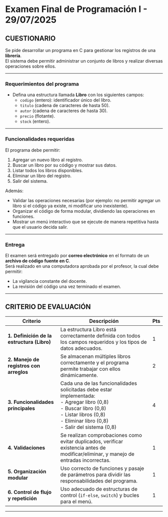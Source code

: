 # Examen Final de Programación I - 29/07/2025

## CUESTIONARIO
Se pide desarrollar un programa en C para gestionar los registros de una **librería**.  
El sistema debe permitir administrar un conjunto de libros y realizar diversas operaciones sobre ellos.

---

### Requerimientos del programa
- Defina una estructura llamada **Libro** con los siguientes campos:
  - `codigo` (entero): identificador único del libro.
  - `titulo` (cadena de caracteres de hasta 50).
  - `autor` (cadena de caracteres de hasta 30).
  - `precio` (flotante).
  - `stock` (entero).

---

### Funcionalidades requeridas
El programa debe permitir:
1. Agregar un nuevo libro al registro.
2. Buscar un libro por su código y mostrar sus datos.
3. Listar todos los libros disponibles.
4. Eliminar un libro del registro.
5. Salir del sistema.

Además:
- Validar las operaciones necesarias (por ejemplo: no permitir agregar un libro si el código ya existe, ni modificar uno inexistente).
- Organizar el código de forma modular, dividiendo las operaciones en funciones.
- Mostrar un menú interactivo que se ejecute de manera repetitiva hasta que el usuario decida salir.

---

### Entrega
El examen será entregado por **correo electrónico** en el formato de un **archivo de código fuente en C**.  
Será realizado en una computadora aprobada por el profesor, la cual debe permitir:
- La vigilancia constante del docente.
- La revisión del código una vez terminado el examen.

---

## CRITERIO DE EVALUACIÓN

| Criterio                   | Descripción                                                                                 | Pts |
|----------------------------|---------------------------------------------------------------------------------------------|------|
| **1. Definición de la estructura (Libro)** | La estructura Libro está correctamente definida con todos los campos requeridos y los tipos de datos adecuados. | 1    |
| **2. Manejo de registros con arreglos**   | Se almacenan múltiples libros correctamente y el programa permite trabajar con ellos dinámicamente.             | 2    |
| **3. Funcionalidades principales**       | Cada una de las funcionalidades solicitadas debe estar implementada: <br> - Agregar libro (0,8) <br> - Buscar libro (0,8) <br> - Listar libros (0,8) <br> - Eliminar libro (0,8) <br> - Salir del sistema (0,8) | 4    |
| **4. Validaciones**                      | Se realizan comprobaciones como evitar duplicados, verificar existencia antes de modificar/eliminar, y manejo de entradas incorrectas. | 1 |
| **5. Organización modular**              | Uso correcto de funciones y pasaje de parámetros para dividir las responsabilidades del programa. | 1 |
| **6. Control de flujo y repetición**     | Uso adecuado de estructuras de control (`if-else`, `switch`) y bucles para el menú. | 1 |

---
